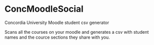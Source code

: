 # ConcMoodleSocial
Concordia University Moodle student csv generator

Scans all the courses on your moodle and generates a csv with student names and the cource sections they share with you. 
